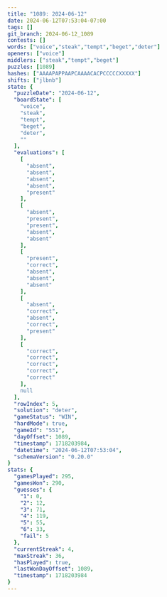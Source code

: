 ```yaml
---
title: "1089: 2024-06-12"
date: 2024-06-12T07:53:04-07:00
tags: []
git_branch: 2024-06-12_1089
contests: []
words: ["voice","steak","tempt","beget","deter"]
openers: ["voice"]
middlers: ["steak","tempt","beget"]
puzzles: [1089]
hashes: ["AAAAPAPPAAPCAAAACACPCCCCCXXXXX"]
shifts: ["jlbnb"]
state: {
  "puzzleDate": "2024-06-12",
  "boardState": [
    "voice",
    "steak",
    "tempt",
    "beget",
    "deter",
    ""
  ],
  "evaluations": [
    [
      "absent",
      "absent",
      "absent",
      "absent",
      "present"
    ],
    [
      "absent",
      "present",
      "present",
      "absent",
      "absent"
    ],
    [
      "present",
      "correct",
      "absent",
      "absent",
      "absent"
    ],
    [
      "absent",
      "correct",
      "absent",
      "correct",
      "present"
    ],
    [
      "correct",
      "correct",
      "correct",
      "correct",
      "correct"
    ],
    null
  ],
  "rowIndex": 5,
  "solution": "deter",
  "gameStatus": "WIN",
  "hardMode": true,
  "gameId": "551",
  "dayOffset": 1089,
  "timestamp": 1718203984,
  "datetime": "2024-06-12T07:53:04",
  "schemaVersion": "0.20.0"
}
stats: {
  "gamesPlayed": 295,
  "gamesWon": 290,
  "guesses": {
    "1": 0,
    "2": 12,
    "3": 71,
    "4": 119,
    "5": 55,
    "6": 33,
    "fail": 5
  },
  "currentStreak": 4,
  "maxStreak": 36,
  "hasPlayed": true,
  "lastWonDayOffset": 1089,
  "timestamp": 1718203984
}
---
```

<!-- more -->
